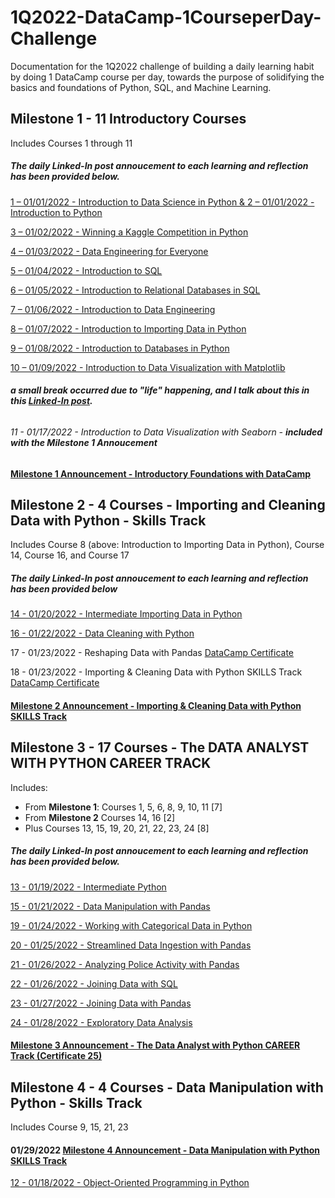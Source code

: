 # 1Q2022-DataCamp-1CourseperDay-Challenge
Documentation for the 1Q2022 challenge of building a daily learning habit by doing 1 DataCamp course per day, towards the purpose of solidifying the basics and foundations of Python, SQL, and Machine Learning.


## Milestone 1 - 11 Introductory Courses 
Includes Courses 1 through 11
##### The daily Linked-In post annoucement to each learning and reflection has been provided below.

[1 – 01/01/2022 - Introduction to Data Science in Python & 2 – 01/01/2022 - Introduction to Python](https://www.linkedin.com/posts/activity-6883072650298613760-GdCm)

[3 – 01/02/2022 - Winning a Kaggle Competition in Python](https://www.linkedin.com/posts/activity-6883543459559424000-MXUY)

[4 – 01/03/2022 - Data Engineering for Everyone](https://www.linkedin.com/posts/activity-6883802589167669248-VMP-)

[5 – 01/04/2022 - Introduction to SQL](https://www.linkedin.com/posts/activity-6884152979608354816-vQU-)

[6 – 01/05/2022 - Introduction to Relational Databases in SQL](https://www.linkedin.com/posts/activity-6884522751256797185-GeZB)

[7 – 01/06/2022 - Introduction to Data Engineering](https://www.linkedin.com/posts/activity-6884861627120812032-nmZ5)

[8 – 01/07/2022 - Introduction to Importing Data in Python](https://www.linkedin.com/posts/activity-6885216878755618816-W7cq)

[9 – 01/08/2022 - Introduction to Databases in Python](https://www.linkedin.com/posts/activity-6885628434295336960-0BQQ)

[10 – 01/09/2022 - Introduction to Data Visualization with Matplotlib](https://www.linkedin.com/posts/activity-6886110600229908480-wlD2)

###### **a small break occurred due to "life" happening, and I talk about this in this [Linked-In post](https://www.linkedin.com/posts/activity-6887068647282634753-QVki).**

###### 11 - 01/17/2022 - Introduction to Data Visualization with Seaborn - **included with the Milestone 1 Annoucement**

#### [Milestone 1 Announcement - Introductory Foundations with DataCamp](https://www.linkedin.com/posts/activity-6888885661277990912-ix1T)


## Milestone 2 - 4 Courses - Importing and Cleaning Data with Python - Skills Track
Includes Course 8 (above: Introduction to Importing Data in Python), Course 14, Course 16, and Course 17
##### The daily Linked-In post annoucement to each learning and reflection has been provided below 

[14 - 01/20/2022 - Intermediate Importing Data in Python](https://www.linkedin.com/posts/activity-6889944282485067776-i8RJ)

[16 - 01/22/2022 - Data Cleaning with Python](https://www.linkedin.com/posts/activity-6890781204426088448-5LnW)

17 - 01/23/2022 - Reshaping Data with Pandas [DataCamp Certificate](https://www.datacamp.com/statement-of-accomplishment/course/f4e923b7701c93e89fc31a67a03a690efa31fd9b)

18 - 01/23/2022 - Importing & Cleaning Data with Python SKILLS Track [DataCamp Certificate](https://www.datacamp.com/statement-of-accomplishment/track/b7bed4409034806ae3abb8bbdb13ff33fc1442da)

#### [Milestone 2 Announcement - Importing & Cleaning Data with Python SKILLS Track](https://www.linkedin.com/posts/activity-6891117804615979008-rXeJ)


## Milestone 3 - 17 Courses - The DATA ANALYST WITH PYTHON CAREER TRACK
Includes:
  - From **Milestone 1**: Courses 1, 5, 6, 8, 9, 10, 11 [7]
  - From **Milestone 2** Courses 14, 16 [2]
  - Plus Courses 13, 15, 19, 20, 21, 22, 23, 24 [8]
##### The daily Linked-In post annoucement to each learning and reflection has been provided below.

[13 - 01/19/2022 - Intermediate Python](https://www.linkedin.com/posts/activity-6889713586717941760-Ak3c)

[15 - 01/21/2022 - Data Manipulation with Pandas](https://www.linkedin.com/posts/activity-6890338475158114304-YQXZ)

[19 - 01/24/2022 - Working with Categorical Data in Python](https://www.linkedin.com/posts/activity-6891555028897710080-oVZ5)

[20 - 01/25/2022 - Streamlined Data Ingestion with Pandas](https://www.linkedin.com/posts/activity-6891847609636438016-ogX4)

[21 - 01/26/2022 - Analyzing Police Activity with Pandas](https://www.linkedin.com/posts/activity-6892145664663330816-W68S)

[22 - 01/26/2022 - Joining Data with SQL](https://www.linkedin.com/posts/barbulescuelena_sql-github-python-activity-6892257955979300864-7Qd3)

[23 - 01/27/2022 - Joining Data with Pandas](https://www.linkedin.com/posts/barbulescuelena_sql-python-github-activity-6892562689034383360-DSS9)

[24 - 01/28/2022 - Exploratory Data Analysis](https://www.linkedin.com/posts/barbulescuelena_dataanalysis-statistics-visualization-activity-6892994349106290688-TP8d)

#### [Milestone 3 Announcement - The Data Analyst with Python CAREER Track (Certificate 25)](https://www.linkedin.com/posts/barbulescuelena_github-python-sql-activity-6893223259559538688-Lohd)

## Milestone 4 - 4 Courses - Data Manipulation with Python - Skills Track
Includes Course 9, 15, 21, 23

#### 01/29/2022 [Milestone 4 Announcement - Data Manipulation with Python SKILLS Track](https://www.linkedin.com/posts/barbulescuelena_datacamp-learning-datascience-activity-6893639911895826432-xoST)

[12 - 01/18/2022 - Object-Oriented Programming in Python](https://www.linkedin.com/posts/activity-6889256424946450432-hC_i)
